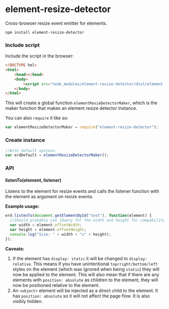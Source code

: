 # element-resize-detector
Cross-browser resize event emitter for elements.

```npm install element-resize-detector```

### Include script
Include the script in the browser:
```html
<!DOCTYPE hml>
<html>
    <head></head>
    <body>
        <script src="node_modules/element-resize-detector/dist/element-resize-detector.min.js"></script>
    </body>
</html>
```
This will create a global function ```elementResieDetectorMaker```, which is the maker function that makes an element resize detector instance.

You can also ```require``` it like so:
```js
var elementResizeDetectorMaker = require("element-resize-detector");
```

### Create instance
```js
//With default options.
var erdDefault = elementResizeDetectorMaker();
```

### API
#### listenTo(element, listener)
Listens to the element for resize events and calls the listener function with the element as argument on resize events.

**Example usage:**
```js
erd.listenTo(document.getElementById("test"), function(element) {
  //Should probably use jQuery for the width and height for compability.
  var width = element.offsetWidth;
  var height = element.offsetHeight;
  console.log("Size: " + width + "x" + height);
});
```

**Caveats:**

1. If the element has ```display: static``` it will be changed to ```display: relative```. This means if you have unintentional ```top/right/bottom/left``` styles on the element (which was ignored when being ```static```) they will now be applied to the element. This will also mean that if there are any elements with ```position: absolute``` as children to the element, they will now be positioned relative to the element.
2. An ```<object>``` element will be injected as a direct child to the element. It has ```position: absolute``` so it will not affect the page flow. It is also visibly hidden.
